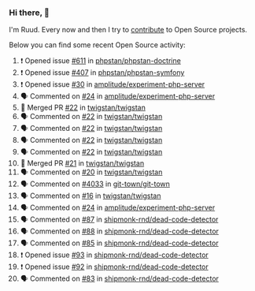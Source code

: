 ### Hi there, 👋

I'm Ruud. Every now and then I try to [contribute](https://github.com/pulls?q=+is%3Apr+author%3Aruudk+archived%3Afalse+is%3Apublic+) to Open Source projects.

Below you can find some recent Open Source activity:

<!--START_SECTION:activity-->
1. ❗ Opened issue [#611](https://github.com/phpstan/phpstan-doctrine/issues/611) in [phpstan/phpstan-doctrine](https://github.com/phpstan/phpstan-doctrine)
2. ❗ Opened issue [#407](https://github.com/phpstan/phpstan-symfony/issues/407) in [phpstan/phpstan-symfony](https://github.com/phpstan/phpstan-symfony)
3. ❗ Opened issue [#30](https://github.com/amplitude/experiment-php-server/issues/30) in [amplitude/experiment-php-server](https://github.com/amplitude/experiment-php-server)
4. 🗣 Commented on [#24](https://github.com/amplitude/experiment-php-server/issues/24#issuecomment-2354677285) in [amplitude/experiment-php-server](https://github.com/amplitude/experiment-php-server)
5. 🎉 Merged PR [#22](https://github.com/twigstan/twigstan/pull/22) in [twigstan/twigstan](https://github.com/twigstan/twigstan)
6. 🗣 Commented on [#22](https://github.com/twigstan/twigstan/pull/22#issuecomment-2353600515) in [twigstan/twigstan](https://github.com/twigstan/twigstan)
7. 🗣 Commented on [#22](https://github.com/twigstan/twigstan/pull/22#issuecomment-2353502535) in [twigstan/twigstan](https://github.com/twigstan/twigstan)
8. 🗣 Commented on [#22](https://github.com/twigstan/twigstan/pull/22#issuecomment-2353492635) in [twigstan/twigstan](https://github.com/twigstan/twigstan)
9. 🗣 Commented on [#22](https://github.com/twigstan/twigstan/pull/22#issuecomment-2353479200) in [twigstan/twigstan](https://github.com/twigstan/twigstan)
10. 🎉 Merged PR [#21](https://github.com/twigstan/twigstan/pull/21) in [twigstan/twigstan](https://github.com/twigstan/twigstan)
11. 🗣 Commented on [#20](https://github.com/twigstan/twigstan/pull/20#issuecomment-2352922688) in [twigstan/twigstan](https://github.com/twigstan/twigstan)
12. 🗣 Commented on [#4033](https://github.com/git-town/git-town/pull/4033#issuecomment-2351069116) in [git-town/git-town](https://github.com/git-town/git-town)
13. 🗣 Commented on [#16](https://github.com/twigstan/twigstan/issues/16#issuecomment-2351008968) in [twigstan/twigstan](https://github.com/twigstan/twigstan)
14. 🗣 Commented on [#24](https://github.com/amplitude/experiment-php-server/issues/24#issuecomment-2351008189) in [amplitude/experiment-php-server](https://github.com/amplitude/experiment-php-server)
15. 🗣 Commented on [#87](https://github.com/shipmonk-rnd/dead-code-detector/issues/87#issuecomment-2351008000) in [shipmonk-rnd/dead-code-detector](https://github.com/shipmonk-rnd/dead-code-detector)
16. 🗣 Commented on [#88](https://github.com/shipmonk-rnd/dead-code-detector/issues/88#issuecomment-2351007613) in [shipmonk-rnd/dead-code-detector](https://github.com/shipmonk-rnd/dead-code-detector)
17. 🗣 Commented on [#85](https://github.com/shipmonk-rnd/dead-code-detector/issues/85#issuecomment-2351007447) in [shipmonk-rnd/dead-code-detector](https://github.com/shipmonk-rnd/dead-code-detector)
18. ❗ Opened issue [#93](https://github.com/shipmonk-rnd/dead-code-detector/issues/93) in [shipmonk-rnd/dead-code-detector](https://github.com/shipmonk-rnd/dead-code-detector)
19. ❗ Opened issue [#92](https://github.com/shipmonk-rnd/dead-code-detector/issues/92) in [shipmonk-rnd/dead-code-detector](https://github.com/shipmonk-rnd/dead-code-detector)
20. 🗣 Commented on [#83](https://github.com/shipmonk-rnd/dead-code-detector/issues/83#issuecomment-2351002725) in [shipmonk-rnd/dead-code-detector](https://github.com/shipmonk-rnd/dead-code-detector)
<!--END_SECTION:activity-->
